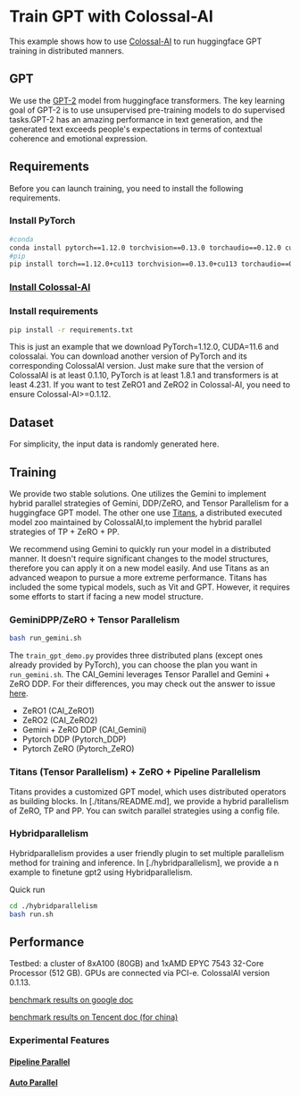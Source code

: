 # Train GPT with Colossal-AI

This example shows how to use [Colossal-AI](https://github.com/hpcaitech/ColossalAI) to run huggingface GPT training in distributed manners.

## GPT

We use the [GPT-2](https://huggingface.co/gpt2) model from huggingface transformers. The key learning goal of GPT-2 is to use unsupervised pre-training models to do supervised tasks.GPT-2 has an amazing performance in text generation, and the generated text exceeds people's expectations in terms of contextual coherence and emotional expression.

## Requirements

Before you can launch training, you need to install the following requirements.

### Install PyTorch

```bash
#conda
conda install pytorch==1.12.0 torchvision==0.13.0 torchaudio==0.12.0 cudatoolkit=11.3 -c pytorch
#pip
pip install torch==1.12.0+cu113 torchvision==0.13.0+cu113 torchaudio==0.12.0 --extra-index-url https://download.pytorch.org/whl/cu113
```

### [Install Colossal-AI](https://github.com/hpcaitech/ColossalAI#installation)


### Install requirements

```bash
pip install -r requirements.txt
```

This is just an example that we download PyTorch=1.12.0, CUDA=11.6 and colossalai. You can download another version of PyTorch and its corresponding ColossalAI version. Just make sure that the version of ColossalAI is at least 0.1.10, PyTorch is at least 1.8.1 and transformers is at least 4.231.
If you want to test ZeRO1 and ZeRO2 in Colossal-AI, you need to ensure Colossal-AI>=0.1.12.

## Dataset

For simplicity, the input data is randomly generated here.

## Training
We provide two stable solutions.
One utilizes the Gemini to implement hybrid parallel strategies of Gemini, DDP/ZeRO, and Tensor Parallelism for a huggingface GPT model.
The other one use [Titans](https://github.com/hpcaitech/Titans), a distributed executed model zoo maintained by ColossalAI,to implement the hybrid parallel strategies of TP + ZeRO + PP.

We recommend using Gemini to quickly run your model in a distributed manner.
It doesn't require significant changes to the model structures, therefore you can apply it on a new model easily.
And use Titans as an advanced weapon to pursue a more extreme performance.
Titans has included the some typical models, such as Vit and GPT.
However, it requires some efforts to start if facing a new model structure.

### GeminiDPP/ZeRO + Tensor Parallelism
```bash
bash run_gemini.sh
```

The `train_gpt_demo.py` provides three distributed plans (except ones already provided by PyTorch), you can choose the plan you want in `run_gemini.sh`. The CAI_Gemini leverages Tensor Parallel and Gemini + ZeRO DDP. For their differences, you may check out the answer to issue [here](https://github.com/hpcaitech/ColossalAI/issues/2590#issuecomment-1418766581).

- ZeRO1 (CAI_ZeRO1)
- ZeRO2 (CAI_ZeRO2)
- Gemini + ZeRO DDP (CAI_Gemini)
- Pytorch DDP (Pytorch_DDP)
- Pytorch ZeRO (Pytorch_ZeRO)

### Titans (Tensor Parallelism) + ZeRO + Pipeline Parallelism

Titans provides a customized GPT model, which uses distributed operators as building blocks.
In [./titans/README.md], we provide a hybrid parallelism of ZeRO, TP and PP.
You can switch parallel strategies using a config file.

### Hybridparallelism

Hybridparallelism provides a user friendly plugin to set multiple parallelism method for training and inference. In [./hybridparallelism], we provide a n example to finetune gpt2 using Hybridparallelism.

Quick run
```bash
cd ./hybridparallelism
bash run.sh
```

## Performance

Testbed: a cluster of 8xA100 (80GB) and 1xAMD EPYC 7543 32-Core Processor (512 GB). GPUs are connected via PCI-e.
ColossalAI version 0.1.13.

[benchmark results on google doc](https://docs.google.com/spreadsheets/d/15A2j3RwyHh-UobAPv_hJgT4W_d7CnlPm5Fp4yEzH5K4/edit#gid=0)

[benchmark results on Tencent doc (for china)](https://docs.qq.com/sheet/DUVpqeVdxS3RKRldk?tab=BB08J2)

### Experimental Features

#### [Pipeline Parallel](./experiments/pipeline_parallel/)
#### [Auto Parallel](./experiments/auto_parallel_with_gpt/)
